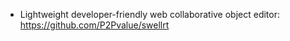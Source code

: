 - Lightweight developer-friendly web collaborative object editor: https://github.com/P2Pvalue/swellrt
